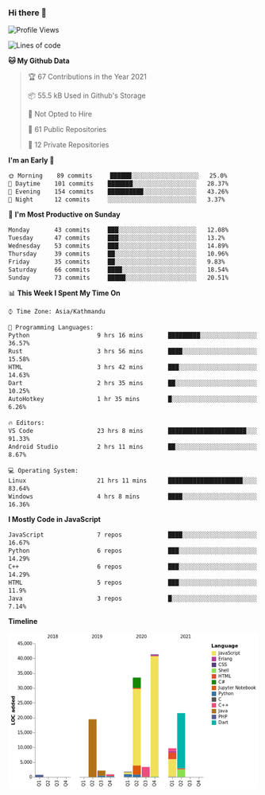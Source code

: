 ### Hi there 👋


<!--START_SECTION:waka-->
![Profile Views](http://img.shields.io/badge/Profile%20Views-1-blue)

![Lines of code](https://img.shields.io/badge/From%20Hello%20World%20I%27ve%20Written-135198%20lines%20of%20code-blue)

**🐱 My Github Data** 

> 🏆 67 Contributions in the Year 2021
 > 
> 📦 55.5 kB Used in Github's Storage 
 > 
> 🚫 Not Opted to Hire
 > 
> 📜 61 Public Repositories 
 > 
> 🔑 12 Private Repositories  
 > 
**I'm an Early 🐤** 

```text
🌞 Morning    89 commits     ██████░░░░░░░░░░░░░░░░░░░   25.0% 
🌆 Daytime    101 commits    ███████░░░░░░░░░░░░░░░░░░   28.37% 
🌃 Evening    154 commits    ██████████░░░░░░░░░░░░░░░   43.26% 
🌙 Night      12 commits     ░░░░░░░░░░░░░░░░░░░░░░░░░   3.37%

```
📅 **I'm Most Productive on Sunday** 

```text
Monday       43 commits     ███░░░░░░░░░░░░░░░░░░░░░░   12.08% 
Tuesday      47 commits     ███░░░░░░░░░░░░░░░░░░░░░░   13.2% 
Wednesday    53 commits     ███░░░░░░░░░░░░░░░░░░░░░░   14.89% 
Thursday     39 commits     ██░░░░░░░░░░░░░░░░░░░░░░░   10.96% 
Friday       35 commits     ██░░░░░░░░░░░░░░░░░░░░░░░   9.83% 
Saturday     66 commits     ████░░░░░░░░░░░░░░░░░░░░░   18.54% 
Sunday       73 commits     █████░░░░░░░░░░░░░░░░░░░░   20.51%

```


📊 **This Week I Spent My Time On** 

```text
⌚︎ Time Zone: Asia/Kathmandu

💬 Programming Languages: 
Python                   9 hrs 16 mins       █████████░░░░░░░░░░░░░░░░   36.57% 
Rust                     3 hrs 56 mins       ████░░░░░░░░░░░░░░░░░░░░░   15.58% 
HTML                     3 hrs 42 mins       ███░░░░░░░░░░░░░░░░░░░░░░   14.63% 
Dart                     2 hrs 35 mins       ██░░░░░░░░░░░░░░░░░░░░░░░   10.25% 
AutoHotkey               1 hr 35 mins        █░░░░░░░░░░░░░░░░░░░░░░░░   6.26%

🔥 Editors: 
VS Code                  23 hrs 8 mins       ██████████████████████░░░   91.33% 
Android Studio           2 hrs 11 mins       ██░░░░░░░░░░░░░░░░░░░░░░░   8.67%

💻 Operating System: 
Linux                    21 hrs 11 mins      █████████████████████░░░░   83.64% 
Windows                  4 hrs 8 mins        ████░░░░░░░░░░░░░░░░░░░░░   16.36%

```

**I Mostly Code in JavaScript** 

```text
JavaScript               7 repos             ████░░░░░░░░░░░░░░░░░░░░░   16.67% 
Python                   6 repos             ███░░░░░░░░░░░░░░░░░░░░░░   14.29% 
C++                      6 repos             ███░░░░░░░░░░░░░░░░░░░░░░   14.29% 
HTML                     5 repos             ███░░░░░░░░░░░░░░░░░░░░░░   11.9% 
Java                     3 repos             █░░░░░░░░░░░░░░░░░░░░░░░░   7.14%

```


**Timeline**

![Chart not found](https://raw.githubusercontent.com/voidash/voidash/main/charts/bar_graph.png) 


<!--END_SECTION:waka-->


<!--
**voidash/voidash** is a ✨ _special_ ✨ repository because its `README.md` (this file) appears on your GitHub profile.

Here are some ideas to get you started:

- 🔭 I’m currently working on ...
- 🌱 I’m currently learning ...
- 👯 I’m looking to collaborate on ...
- 🤔 I’m looking for help with ...
- 💬 Ask me about ...
- 📫 How to reach me: ...
- 😄 Pronouns: ...
- ⚡ Fun fact: ...
-->
